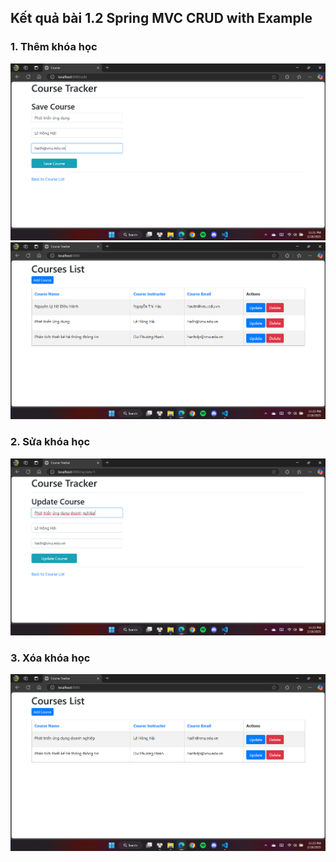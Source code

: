 ## Kết quả bài 1.2 Spring MVC CRUD with Example
### 1. Thêm khóa học
![alt](Add1.png)
![alt](Add2.png)

### 2. Sửa khóa học
![alt](Update.png)

### 3. Xóa khóa học
![alt](Delete.png)
